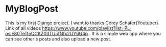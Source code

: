 # MyBlogPost
This is my first Django project. I want to thanks Corey Schafer(Youtuber). Link of all videos https://www.youtube.com/playlist?list=PL-osiE80TeTtoQCKZ03TU5fNfx2UY6U4p .
It is a simple web app where you can see other's posts and also upload a new post.
